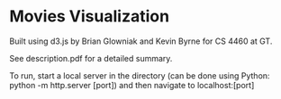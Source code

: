 # Movies Visualization

Built using d3.js by Brian Glowniak and Kevin Byrne for CS 4460 at GT.

See description.pdf for a detailed summary.

To run, start a local server in the directory (can be done using Python: python -m http.server [port]) and then navigate to localhost:[port]
